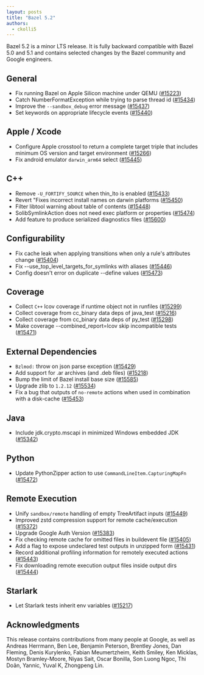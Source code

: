 ```yaml
---
layout: posts
title: "Bazel 5.2"
authors:
  - ckolli5
---
```


Bazel 5.2 is a minor LTS release. It is fully backward compatible with Bazel 5.0 and 5.1 and contains selected changes by the Bazel community and Google engineers.

## General

* Fix running Bazel on Apple Silicon machine under QEMU ([#15223](https://github.com/bazelbuild/bazel/pull/15223))
* Catch NumberFormatException while trying to parse thread id ([#15434](https://github.com/bazelbuild/bazel/pull/15434))
* Improve the `--sandbox_debug` error message ([#15437](https://github.com/bazelbuild/bazel/pull/15437))
* Set keywords on appropriate lifecycle events ([#15440](https://github.com/bazelbuild/bazel/pull/15440))

## Apple / Xcode

* Configure Apple crosstool to return a complete target triple that includes minimum OS version and target environment ([#15266](https://github.com/bazelbuild/bazel/pull/15266))
* Fix android emulator `darwin_arm64` select ([#15445](https://github.com/bazelbuild/bazel/pull/15445))

## C++

* Remove `-U_FORTIFY_SOURCE` when thin_lto is enabled ([#15433](https://github.com/bazelbuild/bazel/pull/15433))
* Revert "Fixes incorrect install names on darwin platforms ([#15450](https://github.com/bazelbuild/bazel/pull/15450))
* Filter libtool warning about table of contents ([#15448](https://github.com/bazelbuild/bazel/pull/15448))
* SolibSymlinkAction does not need exec platform or properties ([#15474](https://github.com/bazelbuild/bazel/pull/15474))
* Add feature to produce serialized diagnostics files ([#15600](https://github.com/bazelbuild/bazel/pull/15600))

## Configurability

* Fix cache leak when applying transitions when only a rule's attributes change ([#15404](https://github.com/bazelbuild/bazel/pull/15404))
* Fix --use_top_level_targets_for_symlinks with aliases ([#15446](https://github.com/bazelbuild/bazel/pull/15446))
* Config doesn't error on duplicate --define values ([#15473](https://github.com/bazelbuild/bazel/pull/15473))

## Coverage

* Collect `C++` lcov coverage if runtime object not in runfiles ([#15299](https://github.com/bazelbuild/bazel/pull/15299))
* Collect coverage from cc_binary data deps of java_test ([#15216](https://github.com/bazelbuild/bazel/pull/15216))
* Collect coverage from cc_binary data deps of py_test ([#15298](https://github.com/bazelbuild/bazel/pull/15298))
* Make coverage --combined_report=lcov skip incompatible tests ([#15471](https://github.com/bazelbuild/bazel/pull/15471))

## External Dependencies

* `Bzlmod:` throw on json parse exception ([#15429](https://github.com/bazelbuild/bazel/pull/15429))
* Add support for .ar archives (and .deb files) ([#15218](https://github.com/bazelbuild/bazel/pull/15218))
* Bump the limit of Bazel install base size ([#15585](https://github.com/bazelbuild/bazel/pull/15585))
* Upgrade zlib to `1.2.12` ([#15534](https://github.com/bazelbuild/bazel/pull/15534))
* Fix a bug that outputs of `no-remote` actions when used in combination with a disk-cache ([#15453](https://github.com/bazelbuild/bazel/pull/15453))

## Java

* Include jdk.crypto.mscapi in minimized Windows embedded JDK ([#15342](https://github.com/bazelbuild/bazel/pull/15342))

## Python

* Update PythonZipper action to use `CommandLineItem.CapturingMapFn` ([#15472](https://github.com/bazelbuild/bazel/pull/15472))

## Remote Execution

* Unify `sandbox/remote` handling of empty TreeArtifact inputs ([#15449](https://github.com/bazelbuild/bazel/pull/15449))
* Improved zstd compression support for remote cache/execution ([#15372](https://github.com/bazelbuild/bazel/pull/15372))
* Upgrade Google Auth Version ([#15383](https://github.com/bazelbuild/bazel/pull/15383))
* Fix checking remote cache for omitted files in buildevent file ([#15405](https://github.com/bazelbuild/bazel/pull/15405))
* Add a flag to expose undeclared test outputs in unzipped form ([#15431](https://github.com/bazelbuild/bazel/pull/15431))
* Record additional profiling information for remotely executed actions ([#15443](https://github.com/bazelbuild/bazel/pull/15443))
* Fix downloading remote execution output files inside output dirs ([#15444](https://github.com/bazelbuild/bazel/pull/15444))

## Starlark

* Let Starlark tests inherit env variables ([#15217](https://github.com/bazelbuild/bazel/pull/15217))

## Acknowledgments

This release contains contributions from many people at Google, as well as Andreas Herrmann, Ben Lee, Benjamin Peterson, Brentley Jones, Dan Fleming, Denis Kurylenko, Fabian Meumertzheim, Keith Smiley, Ken Micklas, Mostyn Bramley-Moore, Niyas Sait, Oscar Bonilla, Son Luong Ngoc, Thi Doãn, Yannic, Yuval K, Zhongpeng Lin. 